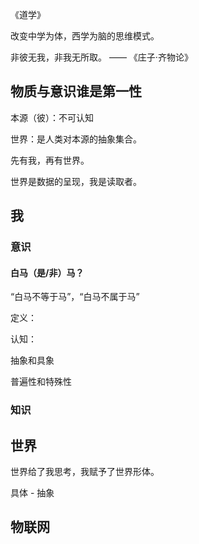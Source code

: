 《道学》

改变中学为体，西学为脑的思维模式。

非彼无我，非我无所取。 —— 《庄子·齐物论》

## 物质与意识谁是第一性

本源（彼）：不可认知

世界：是人类对本源的抽象集合。

先有我，再有世界。

世界是数据的呈现，我是读取者。

## 我

### 意识

#### 白马（是/非）马？

“白马不等于马”，“白马不属于马”

定义：

认知：

抽象和具象

普遍性和特殊性

### 知识

## 世界

世界给了我思考，我赋予了世界形体。

具体 - 抽象

## 物联网
